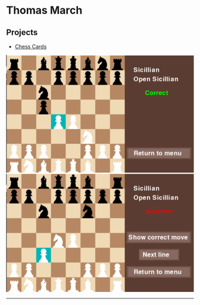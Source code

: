 # Thomas March

## Projects

* [Chess Cards](https://tmarch890.github.io/Chess-Cards)

![](assets/ccphoto1.png) ![](assets/ccphoto2.png)

_____
